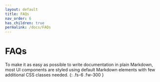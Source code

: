 ```yaml
---
layout: default
title: FAQs
nav_order: 6
has_children: true
permalink: /docs/FAQs
---
```


# FAQs

To make it as easy as possible to write documentation in plain Markdown, most UI components are styled using default Markdown elements with few additional CSS classes needed.
{: .fs-6 .fw-300 }
